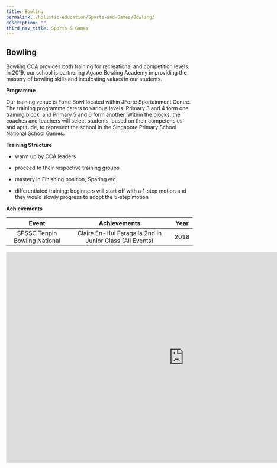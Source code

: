 ```yaml
---
title: Bowling
permalink: /holistic-education/Sports-and-Games/Bowling/
description: ""
third_nav_title: Sports & Games
---
```

## Bowling

Bowling CCA provides both training for recreational and competition levels. In 2019, our school is partnering Agape Bowling Academy in providing the mastery of bowling skills and inculcating values in our students.&nbsp;  
  
**Programme**  

Our training venue is Forte Bowl located within JForte Sportainment Centre. The training programme caters to various levels. Primary 3 and 4 form one training block, and Primary 5 and 6 form another. Within the blocks, the coaches and teachers will select students, based on their competencies and aptitude, to represent the school in the Singapore Primary School National School Games.  
  
**Training Structure**  

*   warm up by CCA leaders
*   proceed to their respective training groups  
    
*   mastery in Finishing position, Sparing etc.  
    
*   differentiated training: beginners will start off with a 1-step motion and they would slowly progress to adopt the 5-step motion  
    

**Achievements**

|             Event             |                       Achievements                       | Year |
|:-----------------------------:|:--------------------------------------------------------:|:----:|
| SPSSC Tenpin Bowling National | Claire En-Hui Faragalla 2nd in Junior Class (All Events) | 2018 |

<iframe allowfullscreen="true" height="569" width="960" frameborder="0" src="https://docs.google.com/presentation/d/e/2PACX-1vS5Ecx3kQozrZPYhfKKs61p11T_LFlqNH7mNZMxfxGKXhXR2oI3XPo-Xm2RTAy1JQdHJeSy4WgEgqTG/embed?start=false&amp;loop=false&amp;delayms=3000"></iframe>